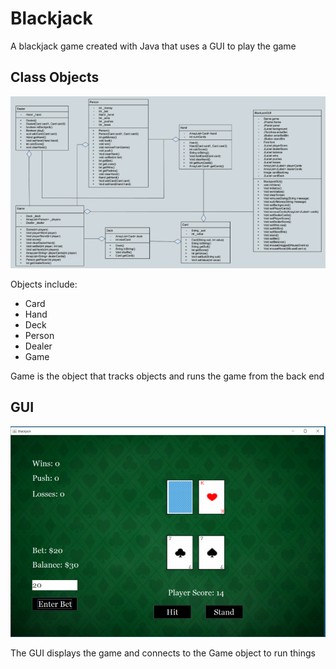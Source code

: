 # Blackjack
A blackjack game created with Java that uses a GUI to play the game

## Class Objects
![alt text](cardImages/BlackjackUML.png "UML")

Objects include:
- Card
- Hand
- Deck
- Person
- Dealer
- Game

Game is the object that tracks objects and runs the game from the back end

## GUI
![alt text](cardImages/BlackjackGUI.png "GUI")

The GUI displays the game and connects to the Game object to run things